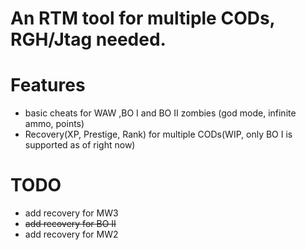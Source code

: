 # An RTM tool for multiple CODs, RGH/Jtag needed.



# Features
- basic cheats for WAW ,BO I and BO II zombies (god mode, infinite ammo, points)
- Recovery(XP, Prestige, Rank) for multiple CODs(WIP, only BO I is supported as of right now)


# TODO
- add recovery for MW3
- ~~add recovery for BO II~~
- add recovery for MW2
